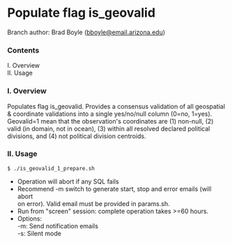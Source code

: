 # Populate flag is_geovalid

Branch author: Brad Boyle (bboyle@email.arizona.edu)  

### Contents

I. Overview  
II. Usage  

### I. Overview

Populates flag is_geovalid. Provides a consensus validation of all geospatial & coordinate validations into a single yes/no/null column (0=no, 1=yes). Geovalid=1 mean that the observation's coordinates are (1) non-null, (2) valid (in domain, not in ocean), (3) within all resolved declared political divisions, and (4) not political division centroids. 


### II. Usage

```
$ ./is_geovalid_1_prepare.sh
```

  * Operation will abort if any SQL fails
  * Recommend -m switch to generate start, stop and error emails (will abort  
    on error). Valid email must be provided in params.sh.
  * Run from "screen" session: complete operation takes >=60 hours.
  * Options:  
  	-m: Send notification emails  
  	-s: Silent mode  